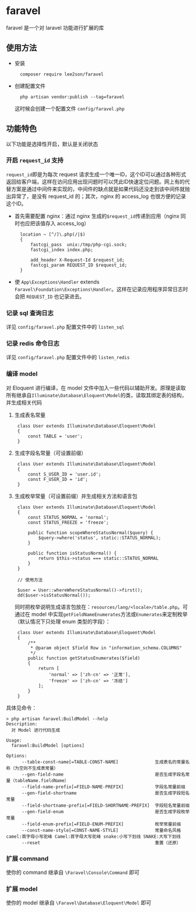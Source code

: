 # faravel
faravel 是一个对 laravel 功能进行扩展的库

## 使用方法
+ 安装

        composer require lee2son/faravel
        
+ 创建配置文件

        php artisan vendor:publish --tag=faravel
        
    这时候会创建一个配置文件 `config/faravel.php`

## 功能特色
以下功能是选择性开启，默认是关闭状态

### 开启  `request_id` 支持
`request_id`即是为每次 request 请求生成一个唯一ID，这个ID可以通过各种形式返回给客户端，这样在访问应用出现问题时可以凭此ID快速定位问题。网上有的代替方案是通过中间件来实现的，中间件的缺点就是如果代码还没走到该中间件就抛出异常了，是没有 request_id 的；其次，nginx 的 access_log 也很方便的记录这个ID。

+ 首先需要配置 nginx：通过 nginx 生成的`$request_id`传递到应用（nginx 同时也应把该值存入 access_log）

        location ~ [^/]\.php(/|$)
        {
            fastcgi_pass  unix:/tmp/php-cgi.sock;
            fastcgi_index index.php;
            
            add_header X-Request-Id $request_id;
            fastcgi_param REQUEST_ID $request_id;
        }

+ 使 `App\Exceptions\Handler` extends `Faravel\Foundation\Exceptions\Handler`。这样在记录应用程序异常日志时会把 `REQUEST_ID` 也记录进去。

### 记录 sql 查询日志
详见 `config/faravel.php` 配置文件中的 `listen_sql`

### 记录 redis 命令日志
详见 `config/faravel.php` 配置文件中的 `listen_redis`

### 编译 model
对 Eloquent 进行编译，在 model 文件中加入一些代码以辅助开发。原理是读取所有继承自`Illuminate\Database\Eloquent\Model`的类，读取其绑定表的结构，并生成相关代码

1. 生成表名常量

        class User extends Illuminate\Database\Eloquent\Model
        {
            const TABLE = 'user';
        }
2. 生成字段名常量（可设置前缀）

        class User extends Illuminate\Database\Eloquent\Model
        {
            const S_USER_ID = 'user.id';
            const F_USER_ID = 'id';
        }
        
3. 生成枚举常量（可设置前缀）并生成相关方法和语言包

        class User extends Illuminate\Database\Eloquent\Model
        {
            const STATUS_NORMAL = 'normal';
            const STATUS_FREEZE = 'freeze';
            
            public function scopeWhereStatusNormal($query) {
                $query->where('status', static::STATUS_NORMAL);
            }
            
            public function isStatusNormal() {
                return $this->status === static::STATUS_NORMAL
            }
        }
        
        // 使用方法
        
        $user = User::whereWhereStatusNormal()->first();
        dd($user->isStatusNormal());

    同时把枚举说明生成语言包放在：`resources/lang/<locale>/table.php`。可通过在 model 中实现`getFieldNameEnumerates`方法或`Enumerates`来定制枚举（默认情况下只处理 enum 类型的字段）：
    
        class User extends Illuminate\Database\Eloquent\Model
        {
            /**
             * @param object $field Row in "information_schema.COLUMNS"
             */
            public function getStatusEnumerates($field)
            {
                return [
                    'normal' => ['zh-cn' => '正常'],
                    'freeze' => ['zh-cn' => '冻结']
                ];
            }
        }

具体见命令：

    > php artisan faravel:BuildModel --help
    Description:
      对 Model 进行代码生成
    
    Usage:
      faravel:BuildModel [options]
    
    Options:
          --table-const-name[=TABLE-CONST-NAME]              生成表名的常量名称（为空则不生成表常量）
          --gen-field-name                                   是否生成字段名常量（tableName.fieldName）
          --field-name-prefix[=FIELD-NAME-PREFIX]            字段名常量前缀
          --gen-field-shortname                              是否生成字段短名常量
          --field-shortname-prefix[=FIELD-SHORTNAME-PREFIX]  字段短名常量前缀
          --gen-field-enum                                   是否生成字段枚举常量
          --field-enum-prefix[=FIELD-ENUM-PREFIX]            枚举常量前缀
          --const-name-style[=CONST-NAME-STYLE]              常量命名风格 camel:首字母小写驼峰 Camel:首字母大写驼峰 snake:小写下划线 SNAKE:大写下划线
          --reset                                            重置（还原）
          
### 扩展 command
使你的 command 继承自 `\Faravel\Console\Command` 即可

### 扩展 model
使你的 model 继承自 `\Faravel\Database\Eloquent\Model` 即可